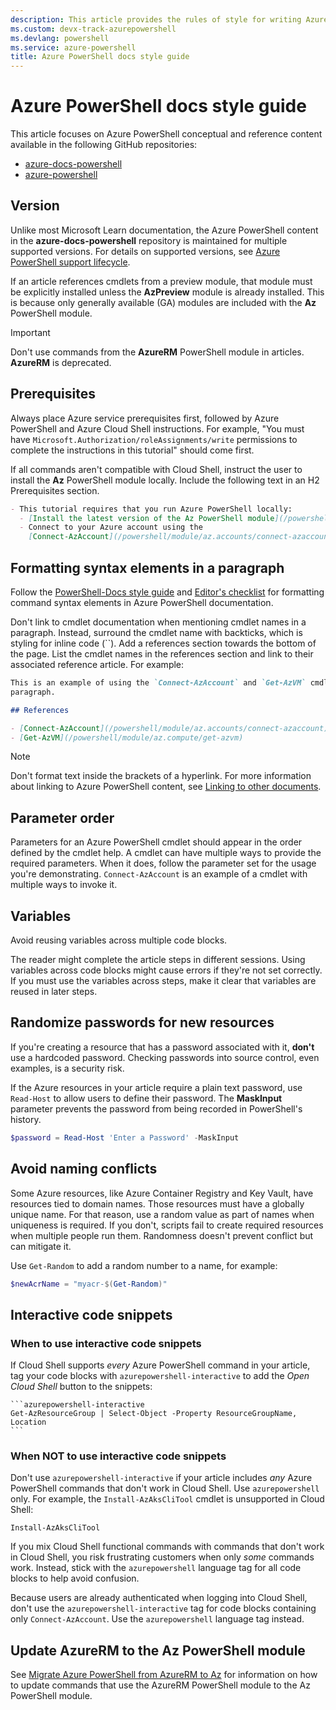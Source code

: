 ```yaml
---
description: This article provides the rules of style for writing Azure PowerShell documentation.
ms.custom: devx-track-azurepowershell
ms.devlang: powershell
ms.service: azure-powershell
title: Azure PowerShell docs style guide
---
```


# Azure PowerShell docs style guide

This article focuses on Azure PowerShell conceptual and reference content available in the following
GitHub repositories:

- [azure-docs-powershell][azps-docs-repo]
- [azure-powershell][azps-source-repo]

## Version

Unlike most Microsoft Learn documentation, the Azure PowerShell content in the
**azure-docs-powershell** repository is maintained for multiple supported versions. For details on
supported versions, see [Azure PowerShell support lifecycle][support-lifecycle].

If an article references cmdlets from a preview module, that module must be explicitly installed
unless the **AzPreview** module is already installed. This is because only generally available (GA)
modules are included with the **Az** PowerShell module.

> [!IMPORTANT]
> Don't use commands from the **AzureRM** PowerShell module in articles. **AzureRM** is deprecated.

## Prerequisites

Always place Azure service prerequisites first, followed by Azure PowerShell and Azure Cloud Shell
instructions. For example, "You must have `Microsoft.Authorization/roleAssignments/write`
permissions to complete the instructions in this tutorial" should come first.

If all commands aren't compatible with Cloud Shell, instruct the user to install the **Az**
PowerShell module locally. Include the following text in an H2 Prerequisites section.

```markdown
- This tutorial requires that you run Azure PowerShell locally:
  - [Install the latest version of the Az PowerShell module](/powershell/azure/install-azure-powershell).
  - Connect to your Azure account using the
    [Connect-AzAccount](/powershell/module/az.accounts/connect-azaccount) cmdlet.
```

## Formatting syntax elements in a paragraph

Follow the [PowerShell-Docs style guide](/powershell/scripting/community/contributing/powershell-style-guide)
and [Editor's checklist](/powershell/scripting/community/contributing/editorial-checklist)
for formatting command syntax elements in Azure PowerShell documentation.

Don't link to cmdlet documentation when mentioning cmdlet names in a paragraph. Instead, surround
the cmdlet name with backticks, which is styling for inline code (``). Add a references section
towards the bottom of the page. List the cmdlet names in the references section and link to their
associated reference article. For example:

```markdown
This is an example of using the `Connect-AzAccount` and `Get-AzVM` cmdlets within a
paragraph.

## References

- [Connect-AzAccount](/powershell/module/az.accounts/connect-azaccount)
- [Get-AzVM](/powershell/module/az.compute/get-azvm)
```

> [!NOTE]
> Don't format text inside the brackets of a hyperlink. For more information about linking to
> Azure PowerShell content, see
> [Linking to other documents](/powershell/scripting/community/contributing/editorial-checklist#linking-to-other-documents).

## Parameter order

Parameters for an Azure PowerShell cmdlet should appear in the order defined by the cmdlet help. A
cmdlet can have multiple ways to provide the required parameters. When it does, follow the parameter
set for the usage you're demonstrating. `Connect-AzAccount` is an example of a cmdlet with multiple
ways to invoke it.

## Variables

Avoid reusing variables across multiple code blocks.

The reader might complete the article steps in different sessions. Using variables across code
blocks might cause errors if they're not set correctly. If you must use the variables across steps,
make it clear that variables are reused in later steps.

## Randomize passwords for new resources

If you're creating a resource that has a password associated with it, **don't** use a hardcoded
password. Checking passwords into source control, even examples, is a security risk.

If the Azure resources in your article require a plain text password, use `Read-Host` to allow users
to define their password. The **MaskInput** parameter prevents the password from being recorded in
PowerShell's history.

```powershell
$password = Read-Host 'Enter a Password' -MaskInput
```

## Avoid naming conflicts

Some Azure resources, like Azure Container Registry and Key Vault, have resources tied to domain
names. Those resources must have a globally unique name. For that reason, use a random value as part
of names when uniqueness is required. If you don't, scripts fail to create required resources when
multiple people run them. Randomness doesn't prevent conflict but can mitigate it.

Use `Get-Random` to add a random number to a name, for example:

```powershell
$newAcrName = "myacr-$(Get-Random)"
```

## Interactive code snippets

### When to use interactive code snippets

If Cloud Shell supports _every_ Azure PowerShell command in your article, tag your code blocks with
`azurepowershell-interactive` to add the _Open Cloud Shell_ button to the snippets:

````
```azurepowershell-interactive
Get-AzResourceGroup | Select-Object -Property ResourceGroupName, Location
```
````

### When NOT to use interactive code snippets

Don't use `azurepowershell-interactive` if your article includes _any_ Azure PowerShell commands
that don't work in Cloud Shell. Use `azurepowershell` only. For example, the `Install-AzAksCliTool`
cmdlet is unsupported in Cloud Shell:

```azurepowershell
Install-AzAksCliTool
```

If you mix Cloud Shell functional commands with commands that don't work in Cloud Shell, you risk
frustrating customers when only _some_ commands work. Instead, stick with the `azurepowershell`
language tag for all code blocks to help avoid confusion.

Because users are already authenticated when logging into Cloud Shell, don't use the
`azurepowershell-interactive` tag for code blocks containing only `Connect-AzAccount`. Use the
`azurepowershell` language tag instead.

## Update AzureRM to the Az PowerShell module

See [Migrate Azure PowerShell from AzureRM to Az](migrate-from-azurerm-to-az.md) for information on
how to update commands that use the AzureRM PowerShell module to the Az PowerShell module.

<!-- link references -->

[azps-docs-repo]: https://github.com/MicrosoftDocs/azure-docs-powershell
[azps-source-repo]: https://github.com/Azure/azure-powershell
[support-lifecycle]: azureps-support-lifecycle.md
